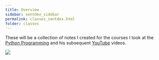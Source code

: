 ```yaml
---
title: Overview
sidebar: sentdex_sidebar
permalink: classes_sentdex.html
folder: classes
---
```


These will be a collection of notes I created for the courses I took at the [Python Programming](https://pythonprogramming.net/) and his subsequent [YouTube](https://www.youtube.com/channel/UCfzlCWGWYyIQ0aLC5w48gBQ) videos.

![](https://yt3.ggpht.com/a/AATXAJxXiZ6pK3ccheOaLLapBxPmNX_blGrwKeBMOQ=s900-c-k-c0xffffffff-no-rj-mo)



